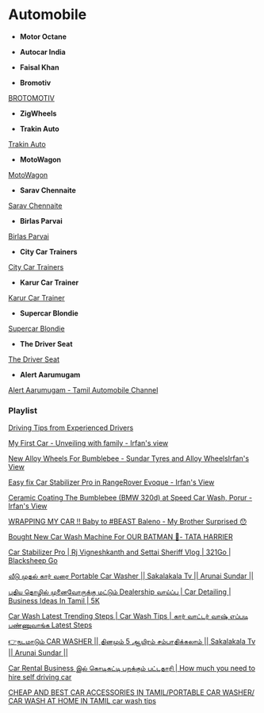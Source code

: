 # Automobile

- **Motor Octane**

[](https://www.youtube.com/c/motoroctane)

- **Autocar India**

[](https://www.youtube.com/c/autocarindia1)

- **Faisal Khan**

[](https://www.youtube.com/c/FasBeam)

- **Bromotiv**

[BROTOMOTIV](https://www.youtube.com/c/Brotomotiv)

- **ZigWheels**

[](https://www.youtube.com/c/zigwheels)

- **Trakin Auto**

[Trakin Auto](https://www.youtube.com/c/TrakinAuto)

- **MotoWagon**

[MotoWagon](https://www.youtube.com/c/MotoWagon)

- **Sarav Chennaite**

[Sarav Chennaite](https://www.youtube.com/c/SaravChennaite)

- **Birlas Parvai**

[Birlas Parvai](https://www.youtube.com/c/birlasparvai)

- **City Car Trainers**

[City Car Trainers](https://www.youtube.com/channel/UCdGLmQ98DwL-eX-5vxCC3EA)

- **Karur Car Trainer**

[Karur Car Trainer](https://www.youtube.com/channel/UCCIEQPBqycbaQ_i2DI6McOw)

- **Supercar Blondie**

[Supercar Blondie](https://youtube.com/c/SupercarBlondie)

- **The Driver Seat**

[The Driver Seat](https://youtube.com/c/TheDriverSeat)

- **Alert Aarumugam**

[Alert Aarumugam - Tamil Automobile Channel](https://youtube.com/c/AlertAarumugamTamilAutomobileChannel)

### Playlist

[Driving Tips from Experienced Drivers](https://youtube.com/playlist?list=PLVNocu2A1SADukCEY0AwfEDczPTUU2n1-)

[My First Car - Unveiling with family - Irfan's view](https://www.youtube.com/watch?v=2Fi38FOBstM)

[New Alloy Wheels For Bumblebee - Sundar Tyres and Alloy WheelsIrfan's View](https://www.youtube.com/watch?v=x_bAVK4vQAo)

[Easy fix Car Stabilizer Pro in RangeRover Evoque - Irfan's View](https://www.youtube.com/watch?v=ZE6qfDg8ieM)

[Ceramic Coating The Bumblebee (BMW 320d) at Speed Car Wash, Porur - Irfan's View](https://www.youtube.com/watch?v=_jcicy0msH0)

[WRAPPING MY CAR !! Baby to #BEAST Baleno - My Brother Surprised 😯](https://www.youtube.com/watch?v=VDhgTGmPe6k)

[Bought New Car Wash Machine For OUR BATMAN 🦇- TATA HARRIER](https://www.youtube.com/watch?v=ZS_DaqKoR1U)

[Car Stabilizer Pro | Rj Vigneshkanth and Settai Sheriff Vlog | 321Go | Blacksheep Go](https://www.youtube.com/watch?v=05X5UDIdILg)

[வீடு முதல் கார் வரை Portable Car Washer || Sakalakala Tv || Arunai Sundar ||](https://www.youtube.com/watch?v=wcwfgeudsaw)

[புதிய தொழில் முனைவோருக்கு மட்டும் Dealership வாய்ப்பு | Car Detailing | Business Ideas In Tamil | 5K](https://www.youtube.com/watch?v=M2sv7nq5oWc)

[Car Wash Latest Trending Steps | Car Wash Tips | கார் வாட்டர் வாஷ் எப்படி பண்ணுவாங்க Latest Steps](https://www.youtube.com/watch?v=3dSvS-qPXdk)

[👉நடமாடும் CAR WASHER || தினமும் 5 ஆயிரம் சம்பாதிக்கலாம் || Sakalakala Tv || Arunai Sundar ||](https://www.youtube.com/watch?v=b-E667s-SkE)

[Car Rental Business இல் கொடிகட்டி பறக்கும் பட்டதாரி | How much you need to hire self driving car](https://www.youtube.com/watch?v=Pb3vOjtlHJ0)

[CHEAP AND BEST CAR ACCESSORIES IN TAMIL/PORTABLE CAR WASHER/ CAR WASH AT HOME IN TAMIL car wash tips](https://www.youtube.com/watch?v=xIusITuovc4)